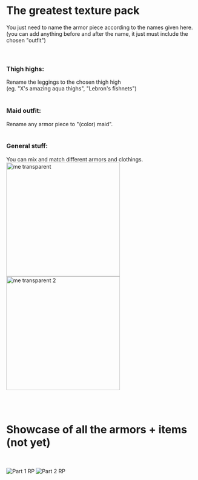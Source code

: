 ﻿# The greatest texture pack
 
You just need to name the armor piece according to the names given here.
(you can add anything before and after the name, it just must include the chosen "outfit")<br><br><br>
 
 <h3>Thigh highs:</h3>
 Rename the leggings to the chosen thigh high<br>
 (eg. "X's amazing aqua thighs", "Lebron's fishnets")
 <br><br>
 <h3>Maid outfit:</h3>
 Rename any armor piece to "(color) maid".
 <br><br>
 <h3>General stuff:</h3>
 <span>You can mix and match different armors and clothings.<br>
 <img src="https://user-images.githubusercontent.com/66312982/211204956-f33086bd-c5bc-4925-ac6e-7f4086897fb3.png" alt="me transparent" height="300px"/><img src="https://user-images.githubusercontent.com/66312982/211205067-3fd4b214-c4da-4618-9831-dc6e1d0408cb.png" alt="me transparent 2" height="300px"/></span>

 <br><br>
 
 <h1>Showcase of all the armors + items (not yet)</h1><br>
 
![Part 1 RP](https://user-images.githubusercontent.com/66312982/211204199-1541a155-4060-4952-87b9-b4a5e2ce4c85.png)
![Part 2 RP](https://user-images.githubusercontent.com/66312982/211204205-4dd023f5-1ad6-4634-8b72-2945b99dbfe5.png)
